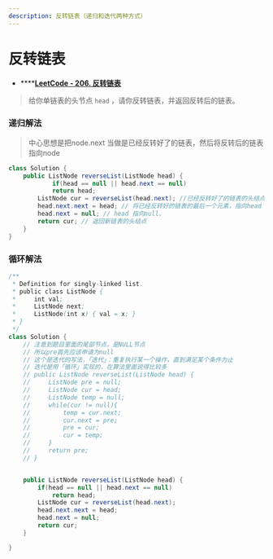 ```yaml
---
description: 反转链表（递归和迭代两种方式）
---
```


# 反转链表

* \*\*\*\*[**LeetCode - 206. 反转链表**](https://leetcode-cn.com/problems/reverse-linked-list/)

> 给你单链表的头节点 `head` ，请你反转链表，并返回反转后的链表。

### 递归解法

> 中心思想是把node.next 当做是已经反转好了的链表，然后将反转后的链表指向node

```java
class Solution {
  	public ListNode reverseList(ListNode head) {
    		if(head == null || head.next == null)
            return head;
        ListNode cur = reverseList(head.next); //已经反转好了的链表的头结点
        head.next.next = head; // 将已经反转好的链表的最后一个元素，指向head
        head.next = null; // head 指向null、
        return cur; // 返回新链表的头结点
  	}
}
```

### 循环解法

```java
/**
 * Definition for singly-linked list.
 * public class ListNode {
 *     int val;
 *     ListNode next;
 *     ListNode(int x) { val = x; }
 * }
 */
class Solution {
    // 注意到题目里面的尾部节点，是NULL节点
    // 所以pre首先应该申请为null
    // 这个是迭代的写法，「迭代」：重复执行某一个操作，直到满足某个条件为止
    // 迭代是用「循环」实现的，在算法里面说得比较多
	// public ListNode reverseList(ListNode head) {
    //     ListNode pre = null;
    //     ListNode cur = head;
    //     ListNode temp = null;
    //     while(cur != null){
    //         temp = cur.next;
    //         cur.next = pre;
    //         pre = cur;
    //         cur = temp;
    //     }
    //     return pre;
	// }


	public ListNode reverseList(ListNode head) {
		if(head == null || head.next == null)
            return head;
        ListNode cur = reverseList(head.next);
        head.next.next = head;
        head.next = null;
        return cur;
	}

}
```

